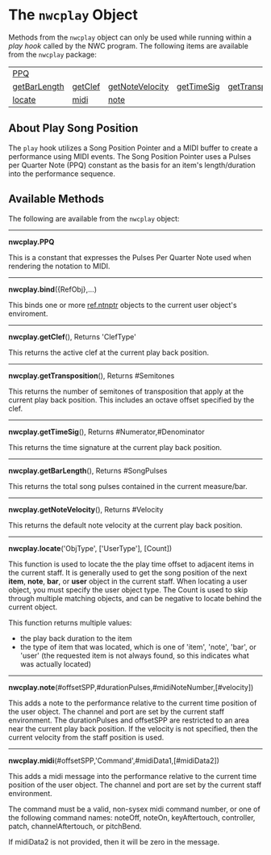 # The `nwcplay` Object

Methods from the `nwcplay` object can only be used while running within a *play hook* called by the NWC program. The following items are available from the `nwcplay` package:

<table>
<tr>
<td><a href="#PPQ">PPQ</a></td>
</tr><tr>
<td><a href="#getBarLength">getBarLength</a></td>
<td><a href="#getClef">getClef</a></td>
<td><a href="#getNoteVelocity">getNoteVelocity</a></td>
<td><a href="#getTimeSig">getTimeSig</a></td>
<td><a href="#getTransposition">getTransposition</a></td>
</tr><tr>
<td><a href="#locate">locate</a></td>
<td><a href="#midi">midi</a></td>
<td><a href="#note">note</a></td>
</tr>
</table>


## About Play Song Position

The `play` hook utilizes a Song Position Pointer and a MIDI buffer to create a performance using MIDI events. The Song Position Pointer uses a Pulses per Quarter Note (PPQ) constant as the basis for an item's length/duration into the performance sequence.

## Available Methods

The following are available from the `nwcplay` object:


------------------
<a name="PPQ"></a>
**nwcplay.PPQ**

This is a constant that expresses the Pulses Per Quarter Note used when rendering the notation to MIDI.


------------------
<a name="bind"></a>
**nwcplay.bind**({RefObj},...)

This binds one or more [ref.ntnptr](ref.ntnptr.md) objects to the current user object's enviroment.


------------------
<a name="getClef"></a>
**nwcplay.getClef**(), Returns 'ClefType'

This returns the active clef at the current play back position.


------------------
<a name="getTransposition"></a>
**nwcplay.getTransposition**(), Returns #Semitones

This returns the number of semitones of transposition that apply at the current play back position. This includes an octave offset specified by the clef.


------------------
<a name="getTimeSig"></a>
**nwcplay.getTimeSig**(), Returns #Numerator,#Denominator

This returns the time signature at the current play back position.


------------------
<a name="getBarLength"></a>
**nwcplay.getBarLength**(), Returns #SongPulses

This returns the total song pulses contained in the current measure/bar.


------------------
<a name="getNoteVelocity"></a>
**nwcplay.getNoteVelocity**(), Returns #Velocity

This returns the default note velocity at the current play back position.


------------------
<a name="locate"></a>
**nwcplay.locate**('ObjType', ['UserType'], [Count])

This function is used to locate the the play time offset to adjacent items in the current staff. It is generally used to get the song position of the next **item**, **note**, **bar**, or **user** object in the current staff. When locating a user object, you must specify the user object type. The Count is used to skip through multiple matching objects, and can be negative to locate behind the current object.

This function returns multiple values:

- the play back duration to the item
- the type of item that was located, which is one of 'item', 'note', 'bar', or 'user' (the requested item is not always found, so this indicates what was actually located)


------------------
<a name="note"></a>
**nwcplay.note**(#offsetSPP,#durationPulses,#midiNoteNumber,[#velocity])

This adds a note to the performance relative to the current time position of the user object. The channel and port are set by the current staff environment. The durationPulses and offsetSPP are restricted to an area near the current play back position. If the velocity is not specified, then the current velocity from the staff position is used.


------------------
<a name="midi"></a>
**nwcplay.midi**(#offsetSPP,'Command',#midiData1,[#midiData2])

This adds a midi message into the performance relative to the current time position of the user object. The channel and port are set by the current staff environment.

The command must be a valid, non-sysex midi command number, or one of the following command names: noteOff, noteOn, keyAftertouch, controller, patch, channelAftertouch, or pitchBend.

If midiData2 is not provided, then it will be zero in the message.
